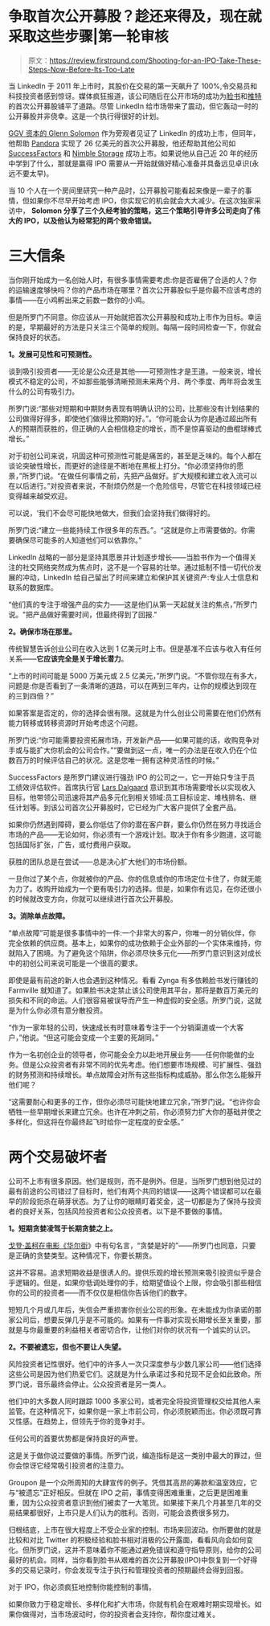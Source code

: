 # 争取首次公开募股？趁还来得及，现在就采取这些步骤|第一轮审核

> 原文：<https://review.firstround.com/Shooting-for-an-IPO-Take-These-Steps-Now-Before-Its-Too-Late>

当 LinkedIn 于 2011 年上市时，其股价在交易的第一天飙升了 100%,令交易员和科技投资者感到惊讶。媒体疯狂报道，该公司随后在公开市场的成功为[脸书](https://www.facebook.com/ "null")和[推特](https://twitter.com/ "null")的首次公开募股铺平了道路。尽管 LinkedIn 给市场带来了震动，但它轰动一时的公开募股并非侥幸。这是一个执行得很好的计划。

[GGV 资本](http://www.ggvc.com/team/team-members/glenn-solomon-0 "null")[的 Glenn Solomon](http://www.ggvc.com/ "null") 作为旁观者见证了 LinkedIn 的成功上市，但同年，他帮助 [Pandora](http://www.pandora.com/ "null") 实现了 26 亿美元的首次公开募股，他还帮助其他公司如 [SuccessFactors](http://www.successfactors.com/en_us.html "null") 和 [Nimble Storage](http://www.nimblestorage.com/ "null") 成功上市。如果说他从自己近 20 年的经历中学到了什么，那就是赢得 IPO 需要从一开始就做好精心准备并具备远见卓识(永远不要太早)。

当 10 个人在一个房间里研究一种产品时，公开募股可能看起来像是一辈子的事情，但如果你不尽早开始考虑 IPO，你实现它的机会就会大大减少。在这次独家采访中， **Solomon 分享了三个久经考验的策略，这三个策略引导许多公司走向了伟大的 IPO，以及他认为经常犯的两个致命错误。**

# 三大信条

当你刚开始成为一名创始人时，有很多事情需要考虑:你是否雇佣了合适的人？你的运输速度够快吗？你的产品市场在哪里？首次公开募股似乎是你最不应该考虑的事情——在小鸡孵出来之前数一数你的小鸡。

但是所罗门不同意。你应该从一开始就把首次公开募股和成功上市作为目标。幸运的是，早期最好的方法是只关注三个简单的规则。每隔一段时间检查一下，你就会保持良好的状态。

**1。发展可见性和可预测性。**

谈到吸引投资者——无论是公众还是其他——可预测性才是王道。一般来说，增长模式不稳定的公司，不如那些能够清晰预测未来两个月、两个季度、两年将会发生什么的公司有吸引力。

所罗门说:“那些对短期和中期财务表现有明确认识的公司，比那些没有计划结果的公司做得好得多，即使他们做得比预期的好。”。“你可能会认为你是通过超出所有人的预期而获胜的，但正确的人会相信稳定的增长，而不是惊喜驱动的曲棍球棒式增长。”

对于初创公司来说，巩固这种可预测性可能是痛苦的，甚至是乏味的。每个人都在谈论突破性增长，而更好的途径是不断地在黑板上打分。“你必须坚持你的愿景，”所罗门说。“在做任何事情之前，先把产品做好。扩大规模和建立收入流可以在以后进行。”对投资者来说，不耐烦仍然是一个危险信号，尽管它在科技领域已经变得越来越受欢迎。

可以说，‘我们不会尽可能快地做大，但我们会坚持我们做得好的。

所罗门说:“建立一些能持续工作很多年的东西。”。“这就是你上市需要做的。你需要确保尽可能多的人知道他们可以依靠你。”

LinkedIn 战略的一部分是坚持其愿景并计划逐步增长——当脸书作为一个值得关注的社交网络突然成为焦点时，这不是一个容易的壮举。通过抵制不惜一切代价发展的冲动，LinkedIn 给自己留出了时间来建立和保护其关键资产:专业人士信息和联系的数据库。

“他们真的专注于增强产品的实力——这是他们从第一天起就关注的焦点，”所罗门说。"把产品做好需要时间，但最终得到了回报."

**2。确保市场在那里。**

传统智慧告诉创业公司在收入达到 1 亿美元时上市。但是基准不应该与收入有任何关系——**它应该完全是关于增长潜力**。

“上市的时间可能是 5000 万美元或 2.5 亿美元，”所罗门说。“不管你现在有多大，问题是:你是否看到了一条清晰的道路，可以在两到三年内，让你的规模达到现在的三到四倍？”

如果答案是否定的，你的选择会很有限。这就是为什么创业公司需要在他们仍然有能力转移或转移资源时开始考虑这个问题。

所罗门说:“你可能需要投资拓展市场，开发新产品——如果可能的话，收购竞争对手或与能扩大你机会的公司合作。”“要做到这一点，唯一的办法是在收入仍在个位数百万的时候评估自己的状况。这是您唯一拥有这种灵活性的时候。”

SuccessFactors 是所罗门建议进行强劲 IPO 的公司之一，它一开始只专注于员工绩效评估软件。首席执行官 [Lars Dalgaard](http://www.successfactors.com/en_us/company/management-team/lars-dalgaard.html "null") 意识到其市场需要增长以实现收入目标，他带领公司迅速将其产品多元化到相关领域:员工目标设定、堆栈排名、继任计划等。到该公司首次公开募股时，它已经为广大客户提供了全套产品。

如果你仍然遇到障碍，要么你低估了你的潜在客户群，要么你仍然在努力寻找适合市场的产品——无论如何，你必须有一个游戏计划。取决于你有多少跑道，这可能包括国际扩张，广告，或付费用户获取。

获胜的团队总是在尝试——总是决心扩大他们的市场份额。

一旦你过了某个点，你就被你的产品、你的信息或你的市场定位卡住了，你就无能为力了。收购开始成为一个更有吸引力的选择。但是，如果你有远见，在你还很小的时候就改变方向，你就可以继续进行首次公开募股。

**3。消除单点故障。**

“单点故障”可能是很多事情中的一件:一个非常大的客户，你唯一的分销伙伴，你完全依赖的供应商。基本上，如果你的成功依赖于企业外部的一个实体来维持，你就陷入了困境。为了避免这个陷阱，你必须尽快多元化——所罗门意识到这对成长中的初创公司来说可能是一个很高的要求。

即使是最有前途的新人也会遇到这种情况。看看 Zynga 有多依赖脸书发行赚钱的 Farmville 就知道了。如果脸书决定禁止该公司使用其平台，那将是数百万美元的损失和不同的命运。人们很容易被误导而产生一种虚假的安全感。所罗门说，这就是为什么你必须有意分散投资。

“作为一家年轻的公司，快速成长有时意味着专注于一个分销渠道或一个大客户，”他说。“但这可能会变成一个主要的死胡同。”

作为一名初创企业的领导者，你可能会全力以赴地开展业务——任何你能做的业务。但是公众投资者有非常不同的优先考虑。他们想要市场规模、可扩展性、强劲的财务预测和持续增长。单点故障会对所有这些指标构成威胁。那么你怎么能躲开他们呢？

“这需要耐心和更多的工作，但你必须尽可能快地建立冗余，”所罗门说。“也许你会牺牲一些早期增长来建立冗余。也许在冲刺之前，你必须努力扩大你的基础并使之多样化，但这将在你最终起飞时给你一定程度的安全感。”

# 两个交易破坏者

公司不上市有很多原因。他们是规则，而不是例外。但是，当所罗门想到他见过的最有前途的公司错过了目标时，他们有两个共同的错误——这两个错误都可以在最早的阶段扼杀在萌芽状态。为了让你的眼睛盯着奖金，这一切都是为了保持与投资者的良好关系，包括风险投资者和公众投资者。以下是不要做的事情。

**1。短期贪婪凌驾于长期贪婪之上。**

[戈登·盖柯在电影《华尔街](co "null")》中有句名言，“贪婪是好的”——所罗门也同意，只要是正确的贪婪类型。这种情况下，你要长期贪。

这并不容易。追求短期收益是很诱人的。提供乐观的增长预测来吸引投资似乎是合乎逻辑的。但是，如果你低调处理你的手，给期望值设个上限，你会吸引那些相信你的公司的投资者——而不仅仅是相信你告诉他们的数字。

短短几个月或几年后，失信会严重损害你创业公司的形象。在未能成为你承诺的那家公司后，想要反弹几乎是不可能的。如果有一件事对实现长期增长至关重要，那就是与你最重要的利益相关者密切合作，让他们对你的状况有一个诚实的认识。

**2。不要被遗忘，但也不要让人失望。**

风险投资者记性很好。他们中的许多人一次只深度参与少数几家公司——他们选择这些公司是因为他们热爱它们。这就是为什么承诺过多和兑现不足会如此致命。所罗门说，音乐最终会停止。公众投资者是另一类人。

他们中的大多数人同时跟踪 1000 多家公司，或者完全将投资管理权交给其他人来监管。在这种情况下，如果你是一家上市前公司，你必须脱颖而出。你必须既可靠又性感。在趋势上，但领先于你的竞争对手。

任何公司的首要优势都是保持良好的声誉。

这是关于做你说过要做的事情。所罗门说，编造指标是这一类别中最大的罪过，但你会惊讶它经常吸引投资者的注意力。

Groupon 是一个众所周知的大肆宣传的例子。凭借其高昂的筹款和温室效应，它与“被遗忘”正好相反。但就在 IPO 之前，事情变得困难重重，之后更是困难重重，因为公众投资者意识到他们被卖了一大笔货。如果接下来几个月甚至几年的交易结果都很好，上市只是人们认为的胜利。否则，可能会浪费很多努力。

归根结底，上市在很大程度上不受企业家的控制。市场来回波动。你所要做的就是比较和对比 Twitter 的积极经验和脸书相对消极的公开露面，看看风向会如何变化。但所罗门说，这并不意味着你不能通过避免错误和遵守指导原则，给你的公司最好的机会。同样，当你看到脸书从艰难的首次公开募股(IPO)中恢复到一个好得多的交易记录时，你会发现专注于执行和管理投资者的预期最终会得到回报。

对于 IPO，你必须疯狂地控制你能控制的事情。

如果你致力于稳定增长、多样化和扩大市场，你就有机会在艰难时期实现增长。如果你做得对，当市场波动时，你的投资者会支持你，帮你度过难关。